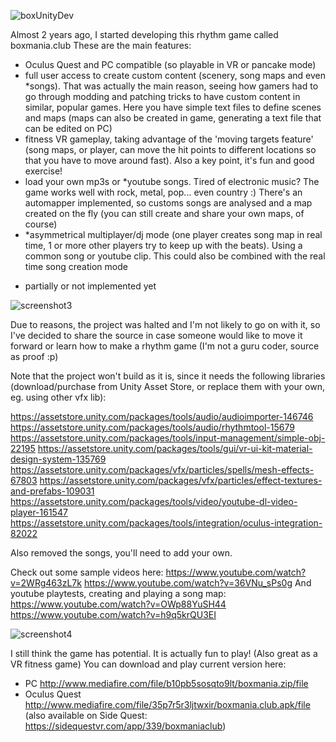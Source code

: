 ![boxUnityDev](https://user-images.githubusercontent.com/4170770/108858266-437e1480-75ec-11eb-94a6-b9f11b93a70c.jpg)

Almost 2 years ago, I started developing this rhythm game called boxmania.club
These are the main features:
- Oculus Quest and PC compatible (so playable in VR or pancake mode)
- full user access to create custom content (scenery, song maps and even *songs). That was actually the main reason, seeing how gamers had to go through modding and patching tricks to have custom content in similar, popular games. Here you have simple text files to define scenes and maps (maps can also be created in game, generating a text file that can be edited on PC)
- fitness VR gameplay, taking advantage of the 'moving targets feature' (song maps, or player, can move the hit points to different locations so that you have to move around fast). Also a key point, it's fun and good exercise!
- load your own mp3s or *youtube songs. Tired of electronic music? The game works well with rock, metal, pop... even country :) There's an automapper implemented, so customs songs are analysed and a map created on the fly (you can still create and share your own maps, of course)
- *asymmetrical multiplayer/dj mode (one player creates song map in real time, 1 or more other players try to keep up with the beats). Using a common song or youtube clip. This could also be combined with the real time song creation mode

* partially or not implemented yet

![screenshot3](https://user-images.githubusercontent.com/4170770/108858161-247f8280-75ec-11eb-892d-5e1b7a6d3b2a.JPG)

Due to reasons, the project was halted and I'm not likely to go on with it, so I've decided to share the source in case someone would like to move it forward or learn how to make a rhythm game (I'm not a guru coder, source as proof :p)

Note that the project won't build as it is, since it needs the following libraries (download/purchase from Unity Asset Store, or replace them with your own, eg. using other vfx lib):

https://assetstore.unity.com/packages/tools/audio/audioimporter-146746
https://assetstore.unity.com/packages/tools/audio/rhythmtool-15679
https://assetstore.unity.com/packages/tools/input-management/simple-obj-22195
https://assetstore.unity.com/packages/tools/gui/vr-ui-kit-material-design-system-135769
https://assetstore.unity.com/packages/vfx/particles/spells/mesh-effects-67803
https://assetstore.unity.com/packages/vfx/particles/effect-textures-and-prefabs-109031
https://assetstore.unity.com/packages/tools/video/youtube-dl-video-player-161547
https://assetstore.unity.com/packages/tools/integration/oculus-integration-82022

Also removed the songs, you'll need to add your own.

Check out some sample videos here:
https://www.youtube.com/watch?v=2WRg463zL7k
https://www.youtube.com/watch?v=36VNu_sPs0g
And youtube playtests, creating and playing a song map:
https://www.youtube.com/watch?v=OWp88YuSH44
https://www.youtube.com/watch?v=h9q5krQU3EI

![screenshot4](https://user-images.githubusercontent.com/4170770/108858260-3fea8d80-75ec-11eb-87fb-7fbe5c3abeb4.JPG)

I still think the game has potential. It is actually fun to play! (Also great as a VR fitness game)
You can download and play current version here:
- PC http://www.mediafire.com/file/b10pb5sosqto9lt/boxmania.zip/file
- Oculus Quest http://www.mediafire.com/file/35p7r5r3ljtwxir/boxmania.club.apk/file (also available on Side Quest: https://sidequestvr.com/app/339/boxmaniaclub)

